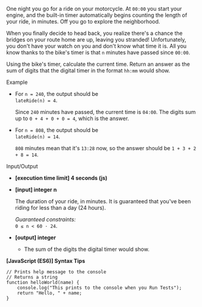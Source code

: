 One night you go for a ride on your motorcycle. At `00:00` you start your
engine, and the built-in timer automatically begins counting the length of your
ride, in minutes. Off you go to explore the neighborhood.

When you finally decide to head back, you realize there's a chance the bridges
on your route home are up, leaving you stranded! Unfortunately, you don't have
your watch on you and don't know what time it is. All you know thanks to the
bike's timer is that `n` minutes have passed since `00:00`.

Using the bike's timer, calculate the current time. Return an answer as the sum
of digits that the digital timer in the format `hh:mm` would show.

Example

- For `n = 240`, the output should be  
  `lateRide(n) = 4`.

  Since `240` minutes have passed, the current time is `04:00`. The digits sum
  up to `0 + 4 + 0 + 0 = 4`, which is the answer.

- For `n = 808`, the output should be  
  `lateRide(n) = 14`.

  `808` minutes mean that it's `13:28` now, so the answer should be
  `1 + 3 + 2 + 8 = 14`.

Input/Output

- **\[execution time limit\] 4 seconds (js)**

- **\[input\] integer n**

  The duration of your ride, in minutes. It is guaranteed that you've been
  riding for less than a day (24 hours).

  _Guaranteed constraints:_  
  `0 ≤ n < 60 · 24`.

- **\[output\] integer**

  - The sum of the digits the digital timer would show.

**\[JavaScript (ES6)\] Syntax Tips**

    // Prints help message to the console
    // Returns a string
    function helloWorld(name) {
        console.log("This prints to the console when you Run Tests");
        return "Hello, " + name;
    }
